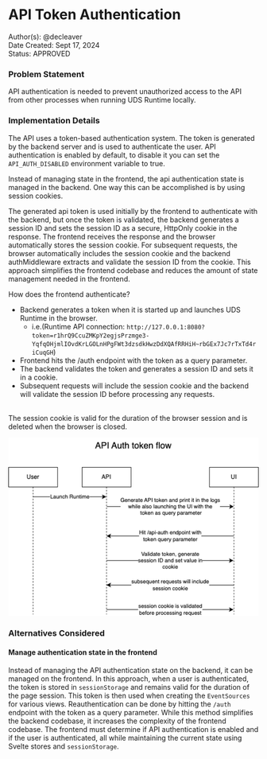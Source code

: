 # API Token Authentication

Author(s): @decleaver  
Date Created: Sept 17, 2024  
Status: APPROVED

### Problem Statement
API authentication is needed to prevent unauthorized access to the API from other processes when running UDS Runtime locally.

### Implementation Details
The API uses a token-based authentication system. The token is generated by the backend server and is used to authenticate the user. API authentication is enabled by default, to disable it you can set the `API_AUTH_DISABLED` environment variable to true.

Instead of managing state in the frontend, the api authentication state is managed in the backend. One way this can be accomplished is by using session cookies.

The generated api token is used initially by the frontend to authenticate with the backend, but once the token is validated, the backend generates a session ID and sets the session ID as a secure, HttpOnly cookie in the response. The frontend receives the response and the browser automatically stores the session cookie. For subsequent requests, the browser automatically includes the session cookie and the backend authMiddleware extracts and validate the session ID from the cookie. This approach simplifies the frontend codebase and reduces the amount of state management needed in the frontend.

How does the frontend authenticate?
- Backend generates a token when it is started up and launches UDS Runtime in the browser.
    - i.e.(Runtime API connection: `http://127.0.0.1:8080?token=r1hrQ9CcuZMKpY2egjsPrzmge3-YqfqOHjmlIOvdKrLGOLnHPgFWt3dzsdkHwzDdXQAfRRHiH~rbGEx7Jc7rTxTd4riCuqGH`)
- Frontend hits the /auth endpoint with the token as a query parameter.
- The backend validates the token and generates a session ID and sets it in a cookie.
- Subsequent requests will include the session cookie and the backend will validate the session ID before processing any requests.
<br><br>

The session cookie is valid for the duration of the browser session and is deleted when the browser is closed.

<p style="text-align:center;">
  <img src="./images/api-auth-flow.png" alt="API auth flow diagram">
</p>

### Alternatives Considered
#### Manage authentication state in the frontend
Instead of managing the API authentication state on the backend, it can be managed on the frontend. In this approach, when a user is authenticated, the token is stored in `sessionStorage` and remains valid for the duration of the page session. This token is then used when creating the `EventSources` for various views. Reauthentication can be done by hitting the `/auth` endpoint with the token as a query parameter. While this method simplifies the backend codebase, it increases the complexity of the frontend codebase. The frontend must determine if API authentication is enabled and if the user is authenticated, all while maintaining the current state using Svelte stores and `sessionStorage`.
